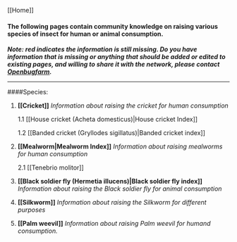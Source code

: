 [[Home]]
#### The following pages contain community knowledge on raising various species of insect for human or animal consumption.

**_Note: red indicates the information is still missing. Do you have information that is missing or anything that should be added or edited to existing pages, and willing to share it with the network, please contact [Openbugfarm](http://www.openbugfarm.com/contact.html)._**


***

####Species:

1. **[[Cricket]]** _Information about raising the cricket for human consumption_

   1.1  [[House cricket (Acheta domesticus)|House cricket Index]]

   1.2  [[Banded cricket (Gryllodes sigillatus)|Banded cricket index]]


2.  **[[Mealworm|Mealworm Index]]** _Information about raising mealworms for human consumption_


    2.1 [[Tenebrio molitor]]

3.  **[[Black soldier fly (Hermetia illucens)|Black soldier fly index]]** _Information about raising the Black soldier fly for animal consumption_

4. **[[Silkworm]]** _Information about raising the Silkworm for different purposes_

5. **[[Palm weevil]]** _Information about raising Palm weevil for humand consumption._




